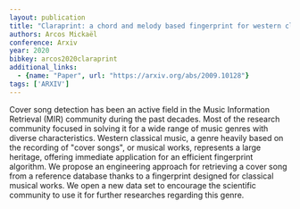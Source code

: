 ```yaml
---
layout: publication
title: "Claraprint: a chord and melody based fingerprint for western classical music cover detection"
authors: Arcos Mickaël
conference: Arxiv
year: 2020
bibkey: arcos2020claraprint
additional_links:
  - {name: "Paper", url: "https://arxiv.org/abs/2009.10128"}
tags: ['ARXIV']
---
```

Cover song detection has been an active field in the Music Information Retrieval (MIR) community during the past decades. Most of the research community focused in solving it for a wide range of music genres with diverse characteristics. Western classical music, a genre heavily based on the recording of "cover songs", or musical works, represents a large heritage, offering immediate application for an efficient fingerprint algorithm. We propose an engineering approach for retrieving a cover song from a reference database thanks to a fingerprint designed for classical musical works. We open a new data set to encourage the scientific community to use it for further researches regarding this genre.